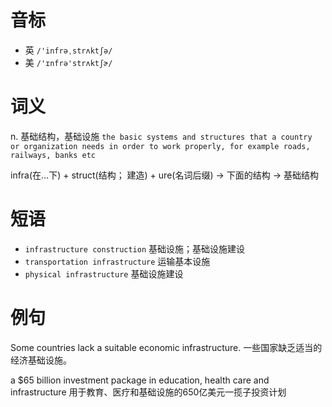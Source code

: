 # 音标

- 英 `/'infrəˌstrʌktʃə/`
- 美 `/'ɪnfrə'strʌktʃɚ/`

# 词义

n. 基础结构，基础设施
`the basic systems and structures that a country or organization needs in order to work properly, for example roads, railways, banks etc`



infra(在…下) + struct(结构； 建造) + ure(名词后缀) → 下面的结构 → 基础结构

# 短语

- `infrastructure construction` 基础设施；基础设施建设
- `transportation infrastructure` 运输基本设施
- `physical infrastructure` 基础设施建设

# 例句

Some countries lack a suitable economic infrastructure.
一些国家缺乏适当的经济基础设施。

a $65 billion investment package in education, health care and infrastructure
用于教育、医疗和基础设施的650亿美元一揽子投资计划



